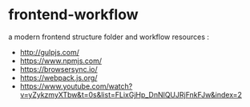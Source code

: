 # frontend-workflow
a modern frontend structure folder and workflow
 resources :
 - http://gulpjs.com/
 - https://www.npmjs.com/
 - https://browsersync.io/
 - https://webpack.js.org/
 - https://www.youtube.com/watch?v=yZykzmyXTbw&t=0s&list=FLixGjHp_DnNlQUJRjFnkFJw&index=2
 
